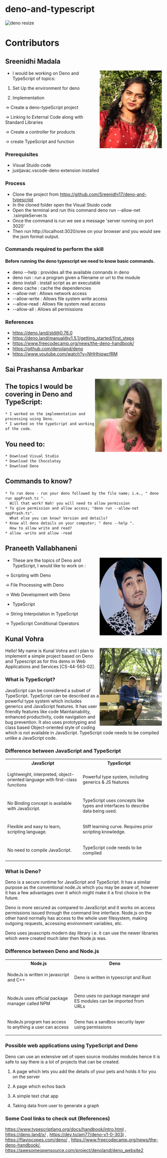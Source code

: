 # deno-and-typescript

![deno resize](https://user-images.githubusercontent.com/69994220/95379028-6b254800-08aa-11eb-834c-8dff26deb1d7.png)


# Contributors 

## Sreenidhi Madala

<img src ="images/filename (2k).jpg" width="200" height ="250" align ="right">

* I would be working on Deno and TypeScript of topics:

 1. Set Up the environment for deno
 
 2. Implementation
 
-> Create a deno-typeScript project

-> Linking to External Code along with Standard Libraries 

-> Create a controller for products

-> create TypeScript and function

### Prerequisites
- Visual Stuido code
- justjavac.vscode-deno extension installed

### Process
- Clone the project from https://github.com/Sreenidhi17/deno-and-typescript
- In the cloned folder open the Visual Stuido code
- Open the terminal and run this command deno run --allow-net .\simpleServer.ts
- Once the command is run we see a message 'server running on port 3020'
- Then run http://localhost:3020/sree on your browser and you would see the json format output.

### Commands required to perform the skill
#### Before running the deno typescript we need to know basic commands.
- deno --help : provides all the available connands in deno
- deno run : run a program given a filename or url to the module
- deno install : install script as an executable
- deno cache : cache the dependencies
- --allow-net : Allows network access
- --allow-write : Allows file system write access
- --allow-read : Allows file system read access
- --allow-all : Allows all permissions

### References
- https://deno.land/std@0.76.0
- https://deno.land/manual@v1.5.1/getting_started/first_steps
- https://www.freecodecamp.org/news/the-deno-handbook/
- https://github.com/denoland/deno
- https://www.youtube.com/watch?v=NHHhiqwcfRM


## Sai Prashansa Ambarkar

<img src ="images/dp.JPG" width="215" height ="235" align ="right">

  ## The topics I would be covering in Deno and TypeScript: 
  
    * I worked on the implementation and processing using Deno.    
    * I worked on the typeScript and working of the code.

  ## You need to:
    * Download Visual Studio  
    * Download the Chocolatey
    * Download Deno
  ## Commands to know? 
    * To run deno - run your deno followed by the file name; i.e., " deno run appPrash.ts ".
      Will that work? Nah! you will need to allow permission 
    * To give permission and allow access; "deno run --allow-net appPrash.ts".
      What else you can know? Version and details? 
    * Know all deno details on your computer; " deno --help ".
      How to allow write and read?
    * allow -write and allow -read
  

## Praneeth Vallabhaneni 

<img src ="images/pp.jpg" width="200" height ="250" align ="right">


* These are the topics of Deno and TypeScript, I would like to work on :

-> Scripting with Deno

-> File Processing with Deno

-> Web Development with Deno


* TypeScript

-> String Interpolation in TypeScript

-> TypeScript Conditional Operators


## Kunal Vohra 
<img src ="images/kunal-vohra.jpg" width="200" height ="250" align ="right">

Hello! My name is Kunal Vohra and I plan to implement a simple project based on Deno and Typescript as for this demo in Web Applications and Services [CS-44-563-02]. 

### What is TypeScript? 
JavaScript can be considered a subset of TypeScript. TypeScript can be described as a powerful type system which includes generics and JavaScript features. It has user friendly features like code Maintainability, enhanced productivity, code navigation and bug prevention. It also uses prototyping and class based Object-oriented style of coding which is not available in JavaScript. TypeScript code needs to be compiled unlike a JavaScript code.

### Difference between JavaScript and TypeScript
<table style ="width : 100%">
<tr>
<th>JavaScript</th>    
<th>TypeScript<th>
<tr>
<tr>
<td><p>Lightweight, interpreted, object-oriented language with first-class functions</p></td>
<td><p>Powerful type system, including generics & JS features</p></td>
</tr>
<tr>
<td><p>No Binding concept is available with JavaScript.</p></td>
<td><p>TypeScript uses concepts like types and interfaces to describe data being used.</p></td>
</tr>
<tr>
<td><p>Flexible and easy to learn, scripting language.</p></td>
<td><p>Stiff learning curve. Requires prior scripting knowledge.</p></td>
</tr>
<tr>
<td><p>No need to compile JavaScript.</p></td>
<td><p>TypeScript code needs to be compiled</p></td>
</tr>
</table>

### What is Deno?
Deno is a secure runtime for JavaScript and TypeScript. It has a similar purpose as the conventional node.Js which you may be aware of, however it has a few advantages over it which might make it a first choice in the future.

Deno is more secured as compared to JavaScript and it works on access permissions issued through the command line interface. Node.js on the other hand normally has access to the whole user filesystem, making outgoing requests, accessing environment variables, etc.

Deno uses javascripts modern day library i.e. it can use the newer libraries which were created much later then Node.js was.

### Difference between Deno and Node.js 
<table style ="width : 100%">
<tr>
<th>Node.js</th>    
<th>Deno<th>
<tr>
<tr>
<td><p>NodeJs is written in javascript and C++</p></td>
<td><p>Deno is written in typescript and Rust</p></td>
</tr>
<tr>
<td><p>NodeJs uses official package manager called NPM</p></td>
<td><p>Deno uses no package manager and ES modules can be imported from URLs</p></td>
</tr>
<tr>
<td><p>NodeJs program has access to anything a user can access</p></td>
<td><p>Deno has a sandbox security layer using permissions</p></td>
</tr>
</table>

### Possible web applications using TypeScript and Deno

Deno can use an extensive set of open source modules modules hence it is safe to say there is a lot of projects that can be created. 

1. A page which lets you add the details of your pets and holds it for you on the server

2. A page which echos back

3. A simple text chat app

4. Taking data from user to generate a graph


### Some Cool links to check out (References)

https://www.typescriptlang.org/docs/handbook/intro.html ,
https://deno.land/x/ ,
https://dev.to/am77/deno-v1-0-303j ,
https://flaviocopes.com/deno/ ,
https://www.freecodecamp.org/news/the-deno-handbook/,
https://awesomeopensource.com/project/denoland/deno_website2


